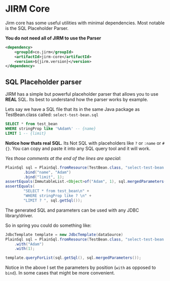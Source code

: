 JIRM Core
=========

Jirm core has some useful utilities with minimal dependencies.
Most notable is the SQL Placeholder Parser.

**You do not need all of JIRM to use the Parser**

```xml
<dependency>
    <groupId>co.jirm</groupId>
    <artifactId>jirm-core</artifactId>
    <version>${jirm.version}</version>
</dependency>
```

SQL Placeholder parser
----------------------

JIRM has a simple but powerful placeholder parser that allows you to use **REAL** SQL.
Its best to understand how the parser works by example.

Lets say we have a SQL file that its in the same Java package as TestBean.class called: `select-test-bean.sql`

```sql
SELECT * from test_bean
WHERE stringProp like '%Adam%' -- {name}
LIMIT 1 -- {limit}
```

**Notice how thats real SQL.** Its Not SQL with placeholders like `?` or `:name` or `#{}`.
You can copy and paste it into any SQL query tool and it will work.

*Yes those comments at the end of the lines are special*:

```java
PlainSql sql = PlainSql.fromResource(TestBean.class, "select-test-bean.sql")
		.bind("name", "Adam")
		.bind("limit", 1);
assertEquals(ImmutableList.<Object>of("Adam", 1), sql.mergedParameters());
assertEquals(
		"SELECT * from test_bean\n" + 
		"WHERE stringProp like ? \n" + 
		"LIMIT ? ", sql.getSql());
```

The generated SQL and parameters can be used with any JDBC library/driver.

So in spring you could do something like:

```java
JdbcTemplate template = new JdbcTemplate(dataSource)
PlainSql sql = PlainSql.fromResource(TestBean.class, "select-test-bean.sql")
    .with("Adam")
    .with(1);

template.queryForList(sql.getSql(), sql.mergedParameters());
```

Notice in the above I set the parameters by position (`with` as opposed to `bind`). 
In some cases that might be more convenient.
